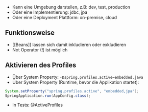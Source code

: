 - Kann eine Umgebung darstellen, z.B: dev, test, production
- Oder eine Implementierung: jdbc, jpa
- Oder eine Deployment Plattform: on-premise, cloud

## Funktionsweise
- [[Beans]] lassen sich damit inkludieren oder exkludieren
- Not Operator (!) ist möglich

## Aktivieren des Profiles
- Über System Property: `-Dspring.profiles.active=embedded,java`
- Über System Property (Runtime, bevor die Applikation startet):
```java
System.setProperty("spring.profiles.active", "embedded,jpa");
SpringApplication.run(AppConfig.class);
```
- In Tests: @ActiveProfiles